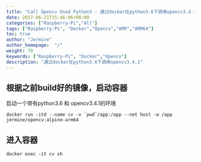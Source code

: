 ```yaml
---
title: "Call Opencv Used Python3 - 通过docker在python3.6下调用opencv3.4.1"
date: 2017-06-21T15:46:06+08:00
categories: ["Raspberry-Pi","All"]
tags: ["Raspberry-Pi", "Docker","Opencv","ARM","ARM64"]
toc: true
author: "Jermine"
author_homepage:  "/"
weight: 70
keywords: ["Raspberry-Pi", "Docker","Opencv"]
description: "通过docker在python3.6下调用opencv3.4.1"
---
```



## 根据之前build好的镜像，启动容器

启动一个带有python3.6 和 opencv3.4.1的环境

```
docker run -itd --name cv -v `pwd`/app:/app --net host -w /app jermine/opencv:alpine-arm64
```

## 进入容器

```
docker exec -it cv sh
```
